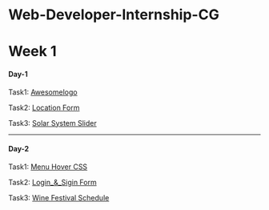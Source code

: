 # Web-Developer-Internship-CG
<h1>Week 1</h1>
<h4>Day-1</h4>
<p>Task1: <a href="https://deluxe-fenglisu-81900b.netlify.app/">Awesomelogo</a></p>
<p>Task2: <a href="https://fluffy-bienenstitch-9e3b15.netlify.app/">Location Form</a></p>
<p>Task3:   <a href="https://playful-brigadeiros-3928a0.netlify.app/">Solar System Slider</a></p>
<hr>
<h4>Day-2</h4>
<p>Task1: <a href="https://aesthetic-fox-e3175b.netlify.app/task_3.html">Menu Hover CSS</a></p>
<p>Task2: <a href="https://spectacular-swan-18f3d1.netlify.app/">Login_&_Sigin Form</a></p>
<p>Task3:   <a href="https://dancing-stroopwafel-974d9a.netlify.app/">Wine Festival Schedule</a></p>
